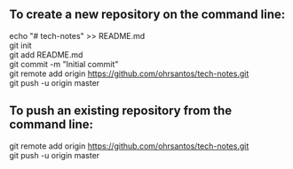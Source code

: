 ## To create a new repository on the command line:

echo "# tech-notes" >> README.md  
git init  
git add README.md  
git commit -m "Initial commit"  
git remote add origin https://github.com/ohrsantos/tech-notes.git  
git push -u origin master  


## To push an existing repository from the command line:

git remote add origin https://github.com/ohrsantos/tech-notes.git  
git push -u origin master

